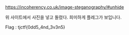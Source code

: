 https://incoherency.co.uk/image-steganography/#unhide

위 사이트에서 사진을 넣고 돌렸다.
희미하게 플레그가 보입니다.

Flag : tjctf{0dd5_4nd_3v3n5}